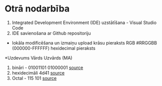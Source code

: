 # Otrā nodarbība
1. Integrated Development Environment (IDE) uzstātīšana - Visual Studio Code
2. IDE savienošana ar Github repositoriju
  + lokāla modificēšana un izmaiņu upload
krāsu pieraksts RGB
#RRGGBB (000000-FFFFFF) hexidecimal pieraksts

*Uzdevums
Vārds Uzvārds (MA)
1. bināri - 01001101 01000001 [source](https://github.com/llprotosll/Javascript_kursi/tree/main/Class_01_20220502)
2. hexidecimāli 4d41 [source](https://www.online-toolz.com/tools/text-hex-convertor.php)
3. Octal - 115 101 [source](https://cryptii.com/pipes/text-octal)
